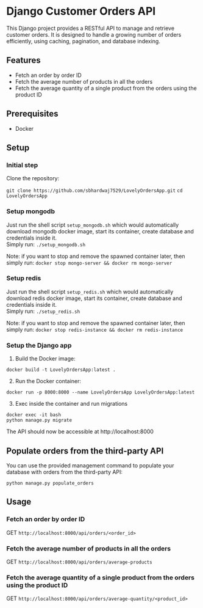 # Django Customer Orders API

This Django project provides a RESTful API to manage and retrieve customer orders. It is designed to handle a growing number of orders efficiently, using caching, pagination, and database indexing.

## Features

- Fetch an order by order ID
- Fetch the average number of products in all the orders
- Fetch the average quantity of a single product from the orders using the product ID

## Prerequisites
- Docker

## Setup

### Initial step

Clone the repository:

`git clone https://github.com/sbhardwaj7529/LovelyOrdersApp.git`
`cd LovelyOrdersApp`
### Setup mongodb

Just run the shell script `setup_mongodb.sh` which would automatically download mongodb docker image, start its container, create database and credentials inside it. <br> Simply run: `./setup_mongodb.sh`

Note: if you want to stop and remove the spawned container later, then simply run: `docker stop mongo-server && docker rm mongo-server`

### Setup redis

Just run the shell script `setup_redis.sh` which would automatically download redis docker image, start its container, create database and credentials inside it. <br> Simply run: `./setup_redis.sh`

Note: if you want to stop and remove the spawned container later, then simply run: `docker stop redis-instance && docker rm redis-instance`
### Setup the Django app

1. Build the Docker image:

`docker build -t LovelyOrdersApp:latest .`


2. Run the Docker container:

`docker run -p 8000:8000 --name LovelyOrdersApp LovelyOrdersApp:latest`

3. Exec inside the container and run migrations

`docker exec -it bash` <br>
`python manage.py migrate`


The API should now be accessible at http://localhost:8000

## Populate orders from the third-party API

You can use the provided management command to populate your database with orders from the third-party API:

`python manage.py populate_orders`

## Usage

### Fetch an order by order ID

GET `http://localhost:8000/api/orders/<order_id>`

### Fetch the average number of products in all the orders

GET `http://localhost:8000/api/orders/average-products`

### Fetch the average quantity of a single product from the orders using the product ID

GET `http://localhost:8000/api/orders/average-quantity/<product_id>`



